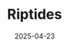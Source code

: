---  
layout: startup_page  
title: "Riptides"  
id: "riptides.io"  
permalink: "/riptidesriptides.io04232025/"  
website: "https://riptides.io/"  
funding_round: "Pre-Seed"  
funding_amount: "$3.3M"  
investors: "PortfoLion Capital Partners, Kaya VC, Cloudbreak, A number of Hungarian and international angel investors"  
about: "Riptides is a Hungarian security startup that provides a platform for secure non-human identity management. It addresses the growing threat of underprotected non-human identities by replacing legacy secrets management with cryptographically verifiable identities. This allows for secure authentication and access control in a zero-trust environment."  
markets: "Cybersecurity, AI, Computer, Network Security, Business/Productivity Software, Network Management Software"  
hq: "Budapest, Hungary, Europe"  
founded_year: "2025"  
linkedin: "https://www.linkedin.com/company/riptidesio"  
twitter: "https://twitter.com/riptidesio"  
instagram: ""  
facebook: ""  
crunchbase: "https://www.crunchbase.com/organization/riptides"  
pitchbook: "https://pitchbook.com/profiles/company/807538-60"  

date_display: "23-Apr-2025"  
date: "2025-04-23"

# SEO Optimization  
meta_title: "Riptides - Pre-Seed Funding ($3.3M)"  
meta_description: "Riptides, Riptides is a Hungarian security startup that provides a platform for secure non-human identity management. It addresses the growing threat of underpr..."  
meta_keywords: "Riptides, Cybersecurity, AI, Computer, Network Security, Business/Productivity Software, Network Management Software, Pre-Seed funding"  
canonical_url: "https://startup.projectstartups.com/riptidesriptides.io04232025/"  
---